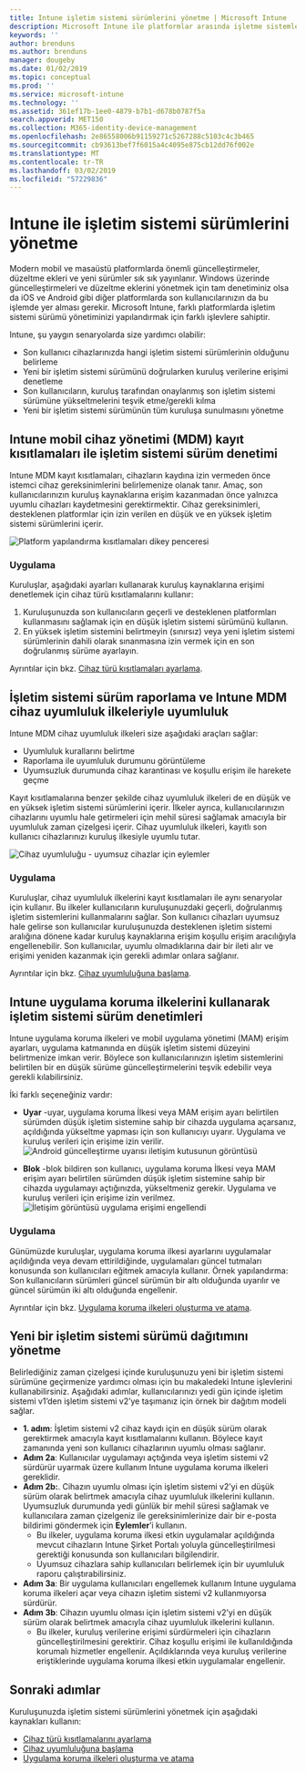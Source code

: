 ```yaml
---
title: Intune işletim sistemi sürümlerini yönetme | Microsoft Intune
description: Microsoft Intune ile platformlar arasında işletme sistemlerini nasıl yöneteceğinizi öğrenin.
keywords: ''
author: brenduns
ms.author: brenduns
manager: dougeby
ms.date: 01/02/2019
ms.topic: conceptual
ms.prod: ''
ms.service: microsoft-intune
ms.technology: ''
ms.assetid: 361ef17b-1ee0-4879-b7b1-d678b0787f5a
search.appverid: MET150
ms.collection: M365-identity-device-management
ms.openlocfilehash: 2e86558006b91159271c5267288c5103c4c3b465
ms.sourcegitcommit: cb93613bef7f6015a4c4095e875cb12dd76f002e
ms.translationtype: MT
ms.contentlocale: tr-TR
ms.lasthandoff: 03/02/2019
ms.locfileid: "57229836"
---
```

# <a name="manage-operating-system-versions-with-intune"></a>Intune ile işletim sistemi sürümlerini yönetme
Modern mobil ve masaüstü platformlarda önemli güncelleştirmeler, düzeltme ekleri ve yeni sürümler sık sık yayınlanır. Windows üzerinde güncelleştirmeleri ve düzeltme eklerini yönetmek için tam denetiminiz olsa da iOS ve Android gibi diğer platformlarda son kullanıcılarınızın da bu işlemde yer alması gerekir.  Microsoft Intune, farklı platformlarda işletim sistemi sürümü yönetiminizi yapılandırmak için farklı işlevlere sahiptir.

Intune, şu yaygın senaryolarda size yardımcı olabilir: 
- Son kullanıcı cihazlarınızda hangi işletim sistemi sürümlerinin olduğunu belirleme
- Yeni bir işletim sistemi sürümünü doğrularken kuruluş verilerine erişimi denetleme
- Son kullanıcıların, kuruluş tarafından onaylanmış son işletim sistemi sürümüne yükseltmelerini teşvik etme/gerekli kılma
- Yeni bir işletim sistemi sürümünün tüm kuruluşa sunulmasını yönetme
  
## <a name="operating-system-version-control-using-intune-mobile-device-management-mdm-enrollment-restrictions"></a>Intune mobil cihaz yönetimi (MDM) kayıt kısıtlamaları ile işletim sistemi sürüm denetimi
Intune MDM kayıt kısıtlamaları, cihazların kaydına izin vermeden önce istemci cihaz gereksinimlerini belirlemenize olanak tanır. Amaç, son kullanıcılarınızın kuruluş kaynaklarına erişim kazanmadan önce yalnızca uyumlu cihazları kaydetmesini gerektirmektir. Cihaz gereksinimleri, desteklenen platformlar için izin verilen en düşük ve en yüksek işletim sistemi sürümlerini içerir.
 
![Platform yapılandırma kısıtlamaları dikey penceresi](./media/os-version-platform-configurations.png) 
 
### <a name="in-practice"></a>Uygulama
Kuruluşlar, aşağıdaki ayarları kullanarak kuruluş kaynaklarına erişimi denetlemek için cihaz türü kısıtlamalarını kullanır: 
1. Kuruluşunuzda son kullanıcıların geçerli ve desteklenen platformları kullanmasını sağlamak için en düşük işletim sistemi sürümünü kullanın. 
2. En yüksek işletim sistemini belirtmeyin (sınırsız) veya yeni işletim sistemi sürümlerinin dahili olarak sınanmasına izin vermek için en son doğrulanmış sürüme ayarlayın.

Ayrıntılar için bkz. [Cihaz türü kısıtlamaları ayarlama](https://docs.microsoft.com/intune/enrollment-restrictions-set#set-device-type-restrictions).
 
## <a name="operating-system-version-reporting-and-compliance-with-intune-mdm-device-compliance-policies"></a>İşletim sistemi sürüm raporlama ve Intune MDM cihaz uyumluluk ilkeleriyle uyumluluk
Intune MDM cihaz uyumluluk ilkeleri size aşağıdaki araçları sağlar: 
- Uyumluluk kurallarını belirtme
- Raporlama ile uyumluluk durumunu görüntüleme
- Uyumsuzluk durumunda cihaz karantinası ve koşullu erişim ile harekete geçme

Kayıt kısıtlamalarına benzer şekilde cihaz uyumluluk ilkeleri de en düşük ve en yüksek işletim sistemi sürümlerini içerir. İlkeler ayrıca, kullanıcılarınızın cihazlarını uyumlu hale getirmeleri için mehil süresi sağlamak amacıyla bir uyumluluk zaman çizelgesi içerir. Cihaz uyumluluk ilkeleri, kayıtlı son kullanıcı cihazlarınızı kuruluş ilkesiyle uyumlu tutar.

![Cihaz uyumluluğu - uyumsuz cihazlar için eylemler](./media/os-version-actions-noncompliance.png) 

### <a name="in-practice"></a>Uygulama
Kuruluşlar, cihaz uyumluluk ilkelerini kayıt kısıtlamaları ile aynı senaryolar için kullanır. Bu ilkeler kullanıcıların kuruluşunuzdaki geçerli, doğrulanmış işletim sistemlerini kullanmalarını sağlar. Son kullanıcı cihazları uyumsuz hale gelirse son kullanıcılar kuruluşunuzda desteklenen işletim sistemi aralığına dönene kadar kuruluş kaynaklarına erişim koşullu erişim aracılığıyla engellenebilir. Son kullanıcılar, uyumlu olmadıklarına dair bir ileti alır ve erişimi yeniden kazanmak için gerekli adımlar onlara sağlanır.   

Ayrıntılar için bkz. [Cihaz uyumluluğuna başlama](https://docs.microsoft.com/intune/device-compliance-get-started).
 
## <a name="operating-system-version-controls-using-intune-app-protection-policies"></a>Intune uygulama koruma ilkelerini kullanarak işletim sistemi sürüm denetimleri    
Intune uygulama koruma ilkeleri ve mobil uygulama yönetimi (MAM) erişim ayarları, uygulama katmanında en düşük işletim sistemi düzeyini belirtmenize imkan verir. Böylece son kullanıcılarınızın işletim sistemlerini belirtilen bir en düşük sürüme güncelleştirmelerini teşvik edebilir veya gerekli kılabilirsiniz.
 
İki farklı seçeneğiniz vardır: 
- **Uyar** -uyar, uygulama koruma İlkesi veya MAM erişim ayarı belirtilen sürümden düşük işletim sistemine sahip bir cihazda uygulama açarsanız, açıldığında yükseltme yapması için son kullanıcıyı uyarır. Uygulama ve kuruluş verileri için erişime izin verilir.
  ![Android güncelleştirme uyarısı iletişim kutusunun görüntüsü](./media/os-version-update-warning.png) 

- **Blok** -blok bildiren son kullanıcı, uygulama koruma İlkesi veya MAM erişim ayarı belirtilen sürümden düşük işletim sistemine sahip bir cihazda uygulamayı açtığınızda, yükseltmeniz gerekir. Uygulama ve kuruluş verileri için erişime izin verilmez.
  ![İletişim görüntüsü uygulama erişimi engellendi](./media/os-version-access-blocked.png)

### <a name="in-practice"></a>Uygulama
Günümüzde kuruluşlar, uygulama koruma ilkesi ayarlarını uygulamalar açıldığında veya devam ettirildiğinde, uygulamaları güncel tutmaları konusunda son kullanıcıları eğitmek amacıyla kullanır. Örnek yapılandırma: Son kullanıcıların sürümleri güncel sürümün bir altı olduğunda uyarılır ve güncel sürümün iki altı olduğunda engellenir.
 
Ayrıntılar için bkz. [Uygulama koruma ilkeleri oluşturma ve atama](https://docs.microsoft.com/intune/app-protection-policies).

## <a name="managing-a-new-operating-system-version-rollout"></a>Yeni bir işletim sistemi sürümü dağıtımını yönetme
Belirlediğiniz zaman çizelgesi içinde kuruluşunuzu yeni bir işletim sistemi sürümüne geçirmenize yardımcı olması için bu makaledeki Intune işlevlerini kullanabilirsiniz. Aşağıdaki adımlar, kullanıcılarınızı yedi gün içinde işletim sistemi v1’den işletim sistemi v2’ye taşımanız için örnek bir dağıtım modeli sağlar.
- **1. adım**: İşletim sistemi v2 cihaz kaydı için en düşük sürüm olarak gerektirmek amacıyla kayıt kısıtlamalarını kullanın. Böylece kayıt zamanında yeni son kullanıcı cihazlarının uyumlu olması sağlanır.
- **Adım 2a**: Kullanıcılar uygulamayı açtığında veya işletim sistemi v2 sürdürür uyarmak üzere kullanım Intune uygulama koruma ilkeleri gereklidir.
- **Adım 2b:**. Cihazın uyumlu olması için işletim sistemi v2’yi en düşük sürüm olarak belirtmek amacıyla cihaz uyumluluk ilkelerini kullanın. Uyumsuzluk durumunda yedi günlük bir mehil süresi sağlamak ve kullanıcılara zaman çizelgeniz ile gereksinimlerinize dair bir e-posta bildirimi göndermek için **Eylemler**’i kullanın.
  -  Bu ilkeler, uygulama koruma ilkesi etkin uygulamalar açıldığında mevcut cihazların Intune Şirket Portalı yoluyla güncelleştirilmesi gerektiği konusunda son kullanıcıları bilgilendirir.
  - Uyumsuz cihazlara sahip kullanıcıları belirlemek için bir uyumluluk raporu çalıştırabilirsiniz. 
- **Adım 3a**: Bir uygulama kullanıcıları engellemek kullanım Intune uygulama koruma ilkeleri açar veya cihazın işletim sistemi v2 kullanmıyorsa sürdürür.
- **Adım 3b**: Cihazın uyumlu olması için işletim sistemi v2’yi en düşük sürüm olarak belirtmek amacıyla cihaz uyumluluk ilkelerini kullanın.
  - Bu ilkeler, kuruluş verilerine erişimi sürdürmeleri için cihazların güncelleştirilmesini gerektirir. Cihaz koşullu erişimi ile kullanıldığında korumalı hizmetler engellenir. Açıldıklarında veya kuruluş verilerine eriştiklerinde uygulama koruma ilkesi etkin uygulamalar engellenir.

## <a name="next-steps"></a>Sonraki adımlar
Kuruluşunuzda işletim sistemi sürümlerini yönetmek için aşağıdaki kaynakları kullanın: 

- [Cihaz türü kısıtlamalarını ayarlama](https://docs.microsoft.com/intune/enrollment-restrictions-set#set-device-type-restrictions)
- [Cihaz uyumluluğuna başlama](https://docs.microsoft.com/intune/device-compliance-get-started)
- [Uygulama koruma ilkeleri oluşturma ve atama](https://docs.microsoft.com/intune/app-protection-policies)
